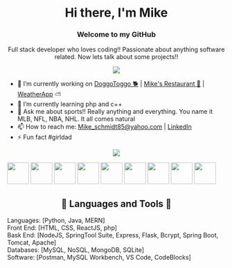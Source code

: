 

<h1 align="center">Hi there, I'm Mike</h1>
<h3 align="center">Welcome to my GitHub</h3>

<!--
**MikeSchmidt85/MikeSchmidt85** is a ✨ _special_ ✨ repository because its `README.md` (this file) appears on your GitHub profile.

Here are some ideas to get you started:
-->

<p align="center">Full stack developer who loves coding!! Passionate about anything software related. Now lets talk about some projects!!</p>

<p align="center"><img src="https://user-images.githubusercontent.com/89613492/167223153-1d56a8df-b0d9-43bc-9f06-f6e8cfb39a0b.jpg" /></p>


 
  
- 🔭 I’m currently working on <a href="https://github.com/MikeSchmidt85/doggotoggo2.0">DoggoToggo 🐕</a> | <a href="https://github.com/MikeSchmidt85/Restaurant_project">Mike's Restaurant 🍕</a> | <a href="https://github.com/MikeSchmidt85/weather_app">WeatherApp</a> ⛅
- 🌱 I’m currently learning php and c++
- 💬 Ask me about sports!! Really anything and everything. You name it MLB, NFL, NBA, NHL. It all comes natural
- 📫 How to reach me: Mike_schmidt85@yahoo.com | <a href="https://www.linkedin.com/in/michael-schmidt-d/">LinkedIn</a>
- ⚡ Fun fact #girldad


<p align="center"><img src="https://c.tenor.com/GfSX-u7VGM4AAAAC/coding.gif" /></p>

<img src="https://user-images.githubusercontent.com/89613492/169663121-397ed819-c307-43af-aa41-82cdae2e33c4.svg" width= 50px>
<img src="https://user-images.githubusercontent.com/89613492/169663763-17240bae-99fb-4c30-bf64-8021d52573ae.svg" width= 50px>
<img src="https://user-images.githubusercontent.com/89613492/169663764-d00ffa51-fa60-48cf-a1f5-557cff7c4422.svg" width= 50px>
<img src="https://user-images.githubusercontent.com/89613492/169663765-74fed962-09d7-4809-ab01-c04856aa8267.svg" width= 50px>
<img src="https://user-images.githubusercontent.com/89613492/169663766-1c227846-089e-460a-8dac-1f3bb35d52bb.svg" width= 50px>
<img src="https://user-images.githubusercontent.com/89613492/169663767-61716119-26ec-454f-9249-fb025026ff68.svg" width= 50px>
<img src="https://user-images.githubusercontent.com/89613492/169663768-1d0bedc2-dad7-4b76-9906-eafa3c2f3a60.png" width= 50px>
<img src="https://user-images.githubusercontent.com/89613492/169663769-2238de67-33bb-4cab-b919-3c5d09474e31.svg" width= 50px>
<img src="https://user-images.githubusercontent.com/89613492/169663770-2a8d0a28-29bd-4f91-8dfa-97f3961465c9.svg" width= 50px>


<h2 align="center">🐍 Languages and Tools 🐍</h2> 

Languages: [Python, Java, MERN] <br/>
Front End: [HTML, CSS, ReactJS, php]<br/>
Bask End: [NodeJS, SpringTool Suite, Express, Flask, Bcrypt, Spring Boot, Tomcat, Apache] <br/>
Databases: [MySQL, NoSQL, MongoDB, SQLite]<br/>
Software: [Postman, MySQL Workbench, VS Code, CodeBlocks]<br/>

